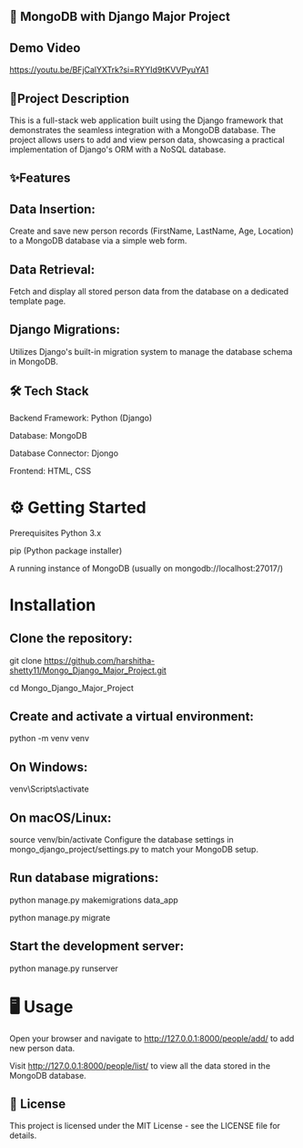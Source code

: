 
## 🚀 MongoDB with Django Major Project

## Demo Video 

https://youtu.be/BFjCalYXTrk?si=RYYId9tKVVPyuYA1

## 📜Project Description
This is a full-stack web application built using the Django framework that demonstrates the seamless integration with a MongoDB database. The project allows users to add and view person data, showcasing a practical implementation of Django's ORM with a NoSQL database.

## ✨Features
## Data Insertion: 
Create and save new person records (FirstName, LastName, Age, Location) to a MongoDB database via a simple web form.

## Data Retrieval:
Fetch and display all stored person data from the database on a dedicated template page.

## Django Migrations:
Utilizes Django's built-in migration system to manage the database schema in MongoDB.

## 🛠️ Tech Stack
Backend Framework: Python (Django)

Database: MongoDB

Database Connector: Djongo

Frontend: HTML, CSS

# ⚙️ Getting Started
Prerequisites
Python 3.x

pip (Python package installer)

A running instance of MongoDB (usually on mongodb://localhost:27017/)
# Installation
## Clone the repository:
git clone https://github.com/harshitha-shetty11/Mongo_Django_Major_Project.git

cd Mongo_Django_Major_Project
## Create and activate a virtual environment:
python -m venv venv
## On Windows:
venv\Scripts\activate
## On macOS/Linux:
source venv/bin/activate
Configure the database settings in mongo_django_project/settings.py to match your MongoDB setup.
## Run database migrations:
python manage.py makemigrations data_app

python manage.py migrate
## Start the development server:
python manage.py runserver
# 🖥️ Usage
Open your browser and navigate to http://127.0.0.1:8000/people/add/ to add new person data.

Visit http://127.0.0.1:8000/people/list/ to view all the data stored in the MongoDB database.

## 📄 License
This project is licensed under the MIT License - see the LICENSE file for details.
